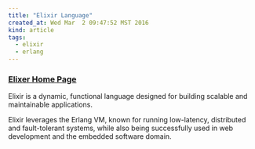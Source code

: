 ```yaml
---
title: "Elixir Language"
created_at: Wed Mar  2 09:47:52 MST 2016
kind: article
tags:
  - elixir
  - erlang
---
```


### <a href="http://elixir-lang.org/" target="_blank">Elixer Home Page</a>

Elixir is a dynamic, functional language designed for building scalable
and maintainable applications.

Elixir leverages the Erlang VM, known for running low-latency, distributed
and fault-tolerant systems, while also being successfully used in web
development and the embedded software domain.

<!--
html boilerplate
<a href="" target="_blank"></a>
<img src="" width="400px">
-->


